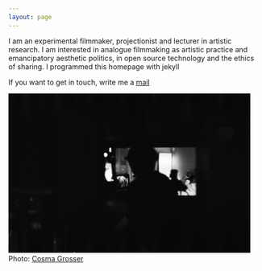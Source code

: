 ```yaml
---
layout: page
---
```


I am an experimental filmmaker, projectionist and lecturer in artistic research. I am interested in analogue filmmaking as artistic practice and emancipatory aesthetic politics, in open source technology and the ethics of sharing. I programmed this homepage with jekyll

If you want to get in touch, write me a <a href="mailto:lostlostlost@posteo.net">mail</a>

<img src="/assets/img/CosmaGrosser_Projektionist.JPG" alt="Cosma Grosser" title="Projektionist" style="width:50vw" /><br>
Photo: <a href="https://www.cosmagrosser.com" rel="noopener noreferrer" target="_blank">Cosma Grosser</a>

<!-- # Blog

{% for post in site.posts %}

<a href="{{ post.url }}">{{post.title}}</a><br>

{% endfor %} -->